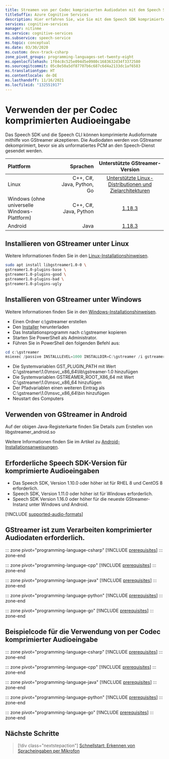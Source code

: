 ```yaml
---
title: Streamen von per Codec komprimierten Audiodaten mit dem Speech SDK – Speech-Dienst
titleSuffix: Azure Cognitive Services
description: Hier erfahren Sie, wie Sie mit dem Speech SDK komprimierte Audiodaten an den Speech-Dienst streamen. Verfügbar für C++, C# und Java für Linux, Java in Android und Objective-C in iOS.
services: cognitive-services
manager: nitinme
ms.service: cognitive-services
ms.subservice: speech-service
ms.topic: conceptual
ms.date: 03/30/2020
ms.custom: devx-track-csharp
zone_pivot_groups: programming-languages-set-twenty-eight
ms.openlocfilehash: 1f04c8c525e094d5e0980c1683632d34f3372580
ms.sourcegitcommit: 05c8e50a5df87707b6c687c6d4a2133dc1af6583
ms.translationtype: HT
ms.contentlocale: de-DE
ms.lasthandoff: 11/16/2021
ms.locfileid: "132551917"
---
```

# <a name="use-codec-compressed-audio-input"></a>Verwenden der per Codec komprimierten Audioeingabe

Das Speech SDK und die Speech CLI können komprimierte Audioformate mithilfe von GStreamer akzeptieren. Die Audiodaten werden von GStreamer dekomprimiert, bevor sie als unformatiertes PCM an den Speech-Dienst gesendet werden.

Plattform | Sprachen | Unterstützte GStreamer-Version
| :--- | ---: | :---:
Linux  | C++, C#, Java, Python, Go | [Unterstützte Linux-Distributionen und Zielarchitekturen](~/articles/cognitive-services/speech-service/speech-sdk.md) 
Windows (ohne universelle Windows-Plattform) | C++, C#, Java, Python | [1.18.3](https://gstreamer.freedesktop.org/data/pkg/windows/1.18.3/msvc/gstreamer-1.0-msvc-x86_64-1.18.3.msi) 
Android  | Java | [1.18.3](https://gstreamer.freedesktop.org/data/pkg/android/1.18.3/) 

## <a name="installing-gstreamer-on-linux"></a>Installieren von GStreamer unter Linux

Weitere Informationen finden Sie in den [Linux-Installationshinweisen](https://gstreamer.freedesktop.org/documentation/installing/on-linux.html?gi-language=c).  

```sh
sudo apt install libgstreamer1.0-0 \
gstreamer1.0-plugins-base \
gstreamer1.0-plugins-good \
gstreamer1.0-plugins-bad \
gstreamer1.0-plugins-ugly
```
## <a name="installing-gstreamer-on-windows"></a>Installieren von GStreamer unter Windows

Weitere Informationen finden Sie in den [Windows-Installationshinweisen](https://gstreamer.freedesktop.org/documentation/installing/on-windows.html?gi-language=c). 

* Einen Ordner c:\gstreamer erstellen
* Den [Installer](https://gstreamer.freedesktop.org/data/pkg/windows/1.18.3/msvc/gstreamer-1.0-msvc-x86_64-1.18.3.msi) herunterladen 
* Das Installationsprogramm nach c:\gstreamer kopieren
* Starten Sie PowerShell als Administrator.
* Führen Sie in PowerShell den folgenden Befehl aus:

```powershell
cd c:\gstreamer
msiexec /passive INSTALLLEVEL=1000 INSTALLDIR=C:\gstreamer /i gstreamer-1.0-msvc-x86_64-1.18.3.msi
```
* Die Systemvariablen GST_PLUGIN_PATH mit Wert C:\gstreamer\1.0\msvc_x86_64\lib\gstreamer-1.0 hinzufügen
* Die Systemvariablen GSTREAMER_ROOT_X86_64 mit Wert C:\gstreamer\1.0\msvc_x86_64 hinzufügen
* Der Pfadvariablen einen weiteren Eintrag als C:\gstreamer\1.0\msvc_x86_64\bin hinzufügen
* Neustart des Computers

## <a name="using-gstreamer-in-android"></a>Verwenden von GStreamer in Android
Auf der obigen Java-Registerkarte finden Sie Details zum Erstellen von libgstreamer_android.so 

Weitere Informationen finden Sie im Artikel zu [Android-Installationsanweisungen](https://gstreamer.freedesktop.org/documentation/installing/for-android-development.html?gi-language=c). 

## <a name="speech-sdk-version-required-for-compressed-audio-input"></a>Erforderliche Speech SDK-Version für komprimierte Audioeingaben
* Das Speech SDK, Version 1.10.0 oder höher ist für RHEL 8 und CentOS 8 erforderlich.
* Speech SDK, Version 1.11.0 oder höher ist für Windows erforderlich.
* Speech SDK Version 1.16.0 oder höher für die neueste GStreamer-Instanz unter Windows und Android.

[!INCLUDE [supported-audio-formats](includes/supported-audio-formats.md)]

## <a name="gstreamer-required-to-handle-compressed-audio"></a>GStreamer ist zum Verarbeiten komprimierter Audiodaten erforderlich.

::: zone pivot="programming-language-csharp"
[!INCLUDE [prerequisites](includes/how-to/compressed-audio-input/csharp/prerequisites.md)]
::: zone-end

::: zone pivot="programming-language-cpp"
[!INCLUDE [prerequisites](includes/how-to/compressed-audio-input/cpp/prerequisites.md)]
::: zone-end

::: zone pivot="programming-language-java"
[!INCLUDE [prerequisites](includes/how-to/compressed-audio-input/java/prerequisites.md)]
::: zone-end

::: zone pivot="programming-language-python"
[!INCLUDE [prerequisites](includes/how-to/compressed-audio-input/python/prerequisites.md)]
::: zone-end

::: zone pivot="programming-language-go"
[!INCLUDE [prerequisites](includes/how-to/compressed-audio-input/go/prerequisites.md)]
::: zone-end

## <a name="example-code-using-codec-compressed-audio-input"></a>Beispielcode für die Verwendung von per Codec komprimierter Audioeingabe

::: zone pivot="programming-language-csharp"
[!INCLUDE [prerequisites](includes/how-to/compressed-audio-input/csharp/examples.md)]
::: zone-end

::: zone pivot="programming-language-cpp"
[!INCLUDE [prerequisites](includes/how-to/compressed-audio-input/cpp/examples.md)]
::: zone-end

::: zone pivot="programming-language-java"
[!INCLUDE [prerequisites](includes/how-to/compressed-audio-input/java/examples.md)]
::: zone-end

::: zone pivot="programming-language-python"
[!INCLUDE [prerequisites](includes/how-to/compressed-audio-input/python/examples.md)]
::: zone-end

::: zone pivot="programming-language-go"
[!INCLUDE [prerequisites](includes/how-to/compressed-audio-input/go/examples.md)]
::: zone-end

## <a name="next-steps"></a>Nächste Schritte

> [!div class="nextstepaction"]
> [Schnellstart: Erkennen von Spracheingaben per Mikrofon](./get-started-speech-to-text.md)
